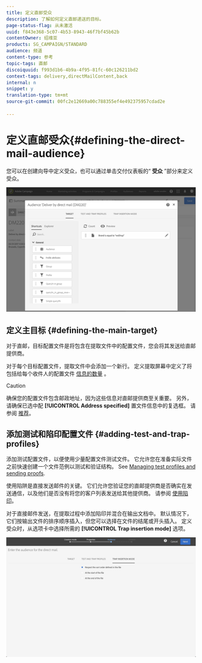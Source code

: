```yaml
---
title: 定义直邮受众
description: 了解如何定义直邮递送的目标。
page-status-flag: 从未激活
uuid: f843e368-5c07-4b53-8943-46f7bf45b62b
contentOwner: 绍维亚
products: SG_CAMPAIGN/STANDARD
audience: 频道
content-type: 参考
topic-tags: 直邮
discoiquuid: f993d1b6-4b9a-4f95-81fc-60c126211bd2
context-tags: delivery,directMailContent,back
internal: n
snippet: y
translation-type: tm+mt
source-git-commit: 00fc2e12669a00c788355ef4e492375957cdad2e

---
```



# 定义直邮受众{#defining-the-direct-mail-audience}

您可以在创建向导中定义受众，也可以通过单击交付仪表板的“ **受众** ”部分来定义受众。

![](assets/direct_mail_15.png)

## 定义主目标 {#defining-the-main-target}

对于直邮，目标配置文件是将包含在提取文件中的配置文件，您会将其发送给直邮提供商。

对于每个目标配置文件，提取文件中会添加一个新行。 定义提取屏幕中定义了将包括给每个收件人的配置文件 [信息的数量](#defining-the-extraction) 。

>[!CAUTION]
>
>确保您的配置文件包含邮政地址，因为这些信息对直邮提供商至关重要。 另外，请确保已选中配 **[!UICONTROL Address specified]** 置文件信息中的复选框。 请参阅 [推荐](../../channels/using/about-direct-mail.md#recommendations)。

## 添加测试和陷印配置文件 {#adding-test-and-trap-profiles}

添加测试配置文件，以便使用少量配置文件测试文件。 它允许您在准备实际文件之前快速创建一个文件范例以测试和验证结构。 See [Managing test profiles and sending proofs](../../sending/using/managing-test-profiles-and-sending-proofs.md).

使用陷阱是直接发送邮件的关键。 它们允许您验证您的直邮提供商是否确实在发送通信，以及他们是否没有将您的客户列表发送给其他提供商。 请参阅 [使用陷印](../../sending/using/managing-test-profiles-and-sending-proofs.md#using-traps)。

对于直接邮件发送，在提取过程中添加陷印并混合在输出文档中。 默认情况下，它们按输出文件的排序顺序插入，但您可以选择在文件的结尾或开头插入。 定义受众时，从选项卡中选择所需的 **[!UICONTROL Trap insertion mode]** 选项。

![](assets/direct_mail_trap_insertion_mode.png)
